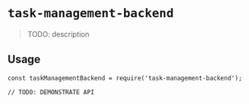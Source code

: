 # `task-management-backend`

> TODO: description

## Usage

```
const taskManagementBackend = require('task-management-backend');

// TODO: DEMONSTRATE API
```

